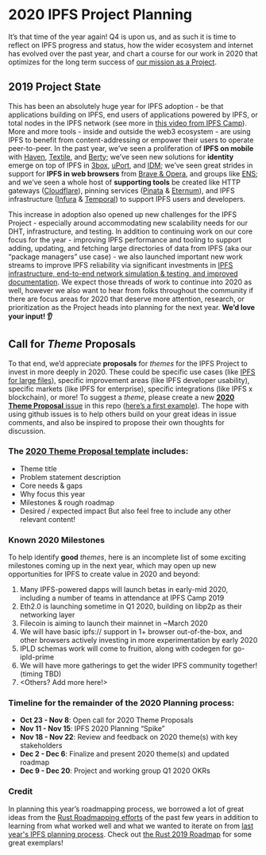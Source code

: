 # 2020 IPFS Project Planning

It’s that time of the year again! Q4 is upon us, and as such it is time to reflect on IPFS progress and status, how the wider ecosystem and internet has evolved over the past year, and chart a course for our work in 2020 that optimizes for the long term success of [our mission as a Project](https://github.com/ipfs/roadmap/blob/master/README.md#ipfs-mission-statement).

## 2019 Project State
This has been an absolutely huge year for IPFS adoption - be that applications building on IPFS, end users of applications powered by IPFS, or total nodes in the IPFS network (see more in [this video from IPFS Camp](https://www.youtube.com/watch?v=jpQnQbfhuBc)). More and more tools - inside and outside the web3 ecosystem - are using IPFS to benefit from content-addressing or empower their users to operate peer-to-peer. In the past year, we’ve seen a proliferation of **IPFS on mobile** with [Haven](https://gethaven.app/), [Textile](https://textile.photos), and [Berty](berty.tech); we’ve seen new solutions for **identity** emerge on top of IPFS in [3box](https://3box.io), [uPort](https://www.uport.me), and [IDM](https://github.com/ipfs-shipyard/pm-idm); we’ve seen great strides in support for **IPFS in web browsers** from [Brave & Opera](https://blog.ipfs.io/2019-10-08-ipfs-browsers-update/), and groups like [ENS](https://medium.com/the-ethereum-name-service/ethdns-9d56298fa38a); and we’ve seen a whole host of **supporting tools** be created like HTTP gateways ([Cloudflare](https://developers.cloudflare.com/distributed-web/ipfs-gateway/)), pinning services ([Pinata](https://pinata.cloud) & [Eternum](https://eternum.io)), and IPFS infrastructure ([Infura](http://infura.io) & [Temporal](https://temporal.cloud/)) to support IPFS users and developers. 

This increase in adoption also opened up new challenges for the IPFS Project - especially around accommodating new scalability needs for our DHT, infrastructure, and testing. In addition to continuing work on our core focus for the year - improving IPFS performance and tooling to support adding, updating, and fetching large directories of data from IPFS (aka our “package managers” use case) - we also launched important new work streams to improve IPFS reliability via significant investments in [IPFS infrastructure, end-to-end network simulation & testing, and improved documentation](https://blog.ipfs.io/2019-07-31-operation-task-force/). We expect those threads of work to continue into 2020 as well, however we also want to hear from folks throughout the community if there are focus areas for 2020 that deserve more attention, research, or prioritization as the Project heads into planning for the next year. **We’d love your input! 👂**

## Call for _Theme_ Proposals
To that end, we’d appreciate **proposals** for _themes_ for the IPFS Project to invest in more deeply in 2020. These could be specific use cases (like [IPFS for large files](https://github.com/ipfs/roadmap#-large-files-d1-e4-i3)), specific improvement areas (like IPFS developer usability), specific markets (like IPFS for enterprise), specific integrations (like IPFS x blockchain), or more! To suggest a _theme_, please create a new [**2020 Theme Proposal** issue](#TODO) in this repo ([here’s a first example](#TODO)). The hope with using github issues is to help others build on your great ideas in issue comments, and also be inspired to propose their own thoughts for discussion. 


### The [2020 Theme Proposal template](#TODO) includes:
- Theme title
- Problem statement description
- Core needs & gaps
- Why focus this year
- Milestones & rough roadmap
- Desired / expected impact
But also feel free to include any other relevant content!

### Known 2020 Milestones
To help identify **good** _themes_, here is an incomplete list of some exciting milestones coming up in the next year, which may open up new opportunities for IPFS to create value in 2020 and beyond:
1. Many IPFS-powered dapps will launch betas in early-mid 2020, including a number of teams in attendance at IPFS Camp 2019
2. Eth2.0 is launching sometime in Q1 2020, building on libp2p as their networking layer
3. Filecoin is aiming to launch their mainnet in ~March 2020
4. We will have basic ipfs:// support in 1+ browser out-of-the-box, and other browsers actively investing in more experimentation by early 2020
5. IPLD schemas work will come to fruition, along with codegen for go-ipld-prime
6. We will have more gatherings to get the wider IPFS community together! (timing TBD)
7. <Others? Add more here!>


### Timeline for the remainder of the 2020 Planning process:
- **Oct 23 - Nov 8**: Open call for 2020 Theme Proposals
- **Nov 11 - Nov 15**: IPFS 2020 Planning “Spike”
- **Nov 18 - Nov 22**: Review and feedback on 2020 theme(s) with key stakeholders
- **Dec 2 - Dec 6**: Finalize and present 2020 theme(s) and updated roadmap
- **Dec 9 - Dec 20**: Project and working group Q1 2020 OKRs

### Credit
In planning this year’s roadmapping process, we borrowed a lot of great ideas from the [Rust Roadmapping efforts](https://github.com/rust-lang/rfcs/blob/master/text/1728-north-star.md) of the past few years in addition to learning from what worked well and what we wanted to iterate on from [last year's IPFS planning process](https://blog.ipfs.io/78-ipfs-2019-roadmap/). Check out [the Rust 2019 Roadmap](https://github.com/rust-lang/rfcs/blob/master/text/2657-roadmap-2019.md) for some great exemplars!
